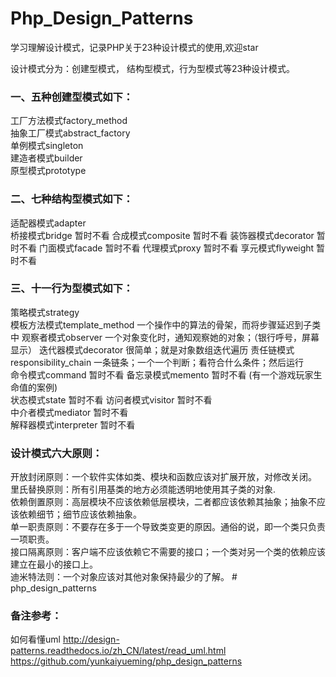 # Php_Design_Patterns #
学习理解设计模式，记录PHP关于23种设计模式的使用,欢迎star  

设计模式分为：创建型模式， 结构型模式，行为型模式等23种设计模式。 

### 一、五种创建型模式如下：
工厂方法模式factory_method   
抽象工厂模式abstract_factory  
单例模式singleton  
建造者模式builder   
原型模式prototype   

### 二、七种结构型模式如下：
适配器模式adapter    
桥接模式bridge    暂时不看 
合成模式composite    暂时不看
装饰器模式decorator    暂时不看
门面模式facade    暂时不看
代理模式proxy    暂时不看
享元模式flyweight   暂时不看

### 三、十一行为型模式如下：
策略模式strategy     
模板方法模式template_method  一个操作中的算法的骨架，而将步骤延迟到子类中 
观察者模式observer    一个对象变化时，通知观察她的对象；（银行呼号，屏幕显示） 
迭代器模式decorator   很简单；就是对象数组迭代遍历 
责任链模式responsibility_chain  一条链条；一个一个判断；看符合什么条件；然后运行  
命令模式command  暂时不看 
备忘录模式memento 暂时不看 (有一个游戏玩家生命值的案例)  
状态模式state     暂时不看
访问者模式visitor 暂时不看    
中介者模式mediator 暂时不看  
解释器模式interpreter  暂时不看

### 设计模式六大原则： 
开放封闭原则：一个软件实体如类、模块和函数应该对扩展开放，对修改关闭。  
里氏替换原则：所有引用基类的地方必须能透明地使用其子类的对象.  
依赖倒置原则：高层模块不应该依赖低层模块，二者都应该依赖其抽象；抽象不应该依赖细节；细节应该依赖抽象。  
单一职责原则：不要存在多于一个导致类变更的原因。通俗的说，即一个类只负责一项职责。  
接口隔离原则：客户端不应该依赖它不需要的接口；一个类对另一个类的依赖应该建立在最小的接口上。  
迪米特法则：一个对象应该对其他对象保持最少的了解。  # php_design_patterns

### 备注参考：
如何看懂uml
http://design-patterns.readthedocs.io/zh_CN/latest/read_uml.html
https://github.com/yunkaiyueming/php_design_patterns
